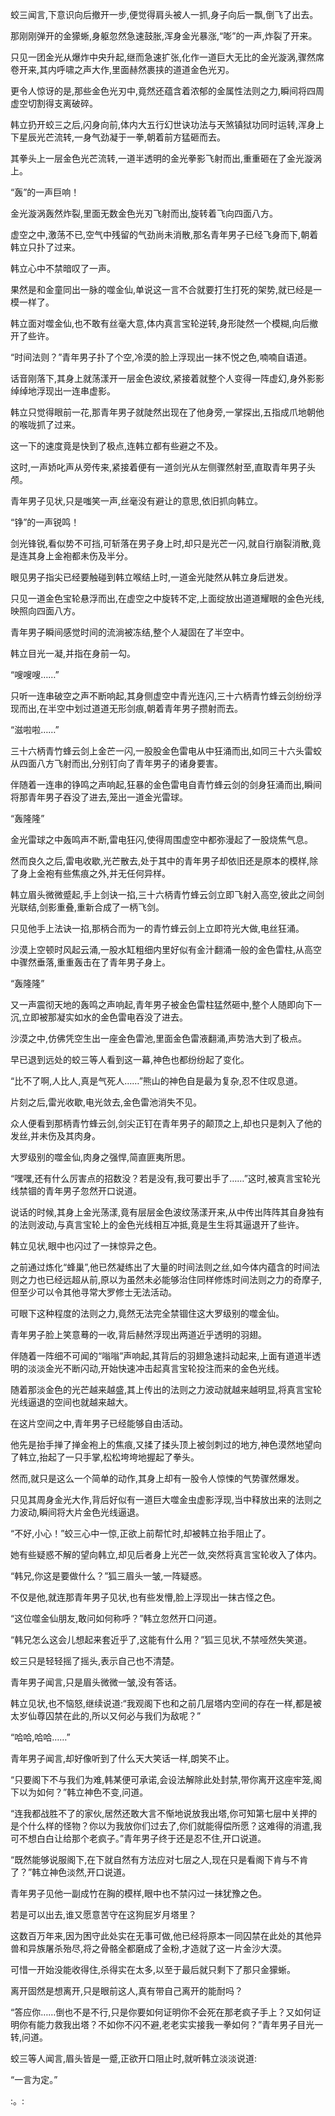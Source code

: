 
蛟三闻言,下意识向后撤开一步,便觉得肩头被人一抓,身子向后一飘,倒飞了出去。

那刚刚弹开的金獴蜥,身躯忽然急速鼓胀,浑身金光暴涨,“嘭”的一声,炸裂了开来。

只见一团金光从爆炸中央升起,继而急速扩张,化作一道巨大无比的金光漩涡,骤然席卷开来,其内呼啸之声大作,里面赫然裹挟的道道金色光刃。

更令人惊讶的是,那些金色光刃中,竟然还蕴含着浓郁的金属性法则之力,瞬间将四周虚空切割得支离破碎。

韩立扔开蛟三之后,闪身向前,体内大五行幻世诀功法与天煞镇狱功同时运转,浑身上下星辰光芒流转,一身气劲凝于一拳,朝着前方猛砸而去。

其拳头上一层金色光芒流转,一道半透明的金光拳影飞射而出,重重砸在了金光漩涡上。

“轰”的一声巨响！

金光漩涡轰然炸裂,里面无数金色光刃飞射而出,旋转着飞向四面八方。

虚空之中,激荡不已,空气中残留的气劲尚未消散,那名青年男子已经飞身而下,朝着韩立只扑了过来。

韩立心中不禁暗叹了一声。

果然是和金童同出一脉的噬金仙,单说这一言不合就要打生打死的架势,就已经是一模一样了。

韩立面对噬金仙,也不敢有丝毫大意,体内真言宝轮逆转,身形陡然一个模糊,向后撤开了些许。

“时间法则？”青年男子扑了个空,冷漠的脸上浮现出一抹不悦之色,喃喃自语道。

话音刚落下,其身上就荡漾开一层金色波纹,紧接着就整个人变得一阵虚幻,身外影影绰绰地浮现出一连串虚影。

韩立只觉得眼前一花,那青年男子就陡然出现在了他身旁,一掌探出,五指成爪地朝他的喉咙抓了过来。

这一下的速度竟是快到了极点,连韩立都有些避之不及。

这时,一声娇叱声从旁传来,紧接着便有一道剑光从左侧骤然射至,直取青年男子头颅。

青年男子见状,只是嗤笑一声,丝毫没有避让的意思,依旧抓向韩立。

“铮”的一声锐鸣！

剑光锋锐,看似势不可挡,可斩落在男子身上时,却只是光芒一闪,就自行崩裂消散,竟是连其身上金袍都未伤及半分。

眼见男子指尖已经要触碰到韩立喉结上时,一道金光陡然从韩立身后迸发。

只见一道金色宝轮悬浮而出,在虚空之中旋转不定,上面绽放出道道耀眼的金色光线,映照向四面八方。

青年男子瞬间感觉时间的流淌被冻结,整个人凝固在了半空中。

韩立目光一凝,并指在身前一勾。

“嗖嗖嗖……”

只听一连串破空之声不断响起,其身侧虚空中青光连闪,三十六柄青竹蜂云剑纷纷浮现而出,在半空中划过道道无形剑痕,朝着青年男子攒射而去。

“滋啦啦……”

三十六柄青竹蜂云剑上金芒一闪,一股股金色雷电从中狂涌而出,如同三十六头雷蛟从四面八方飞射而出,分别钉向了青年男子的诸身要害。

伴随着一连串的铮鸣之声响起,狂暴的金色雷电自青竹蜂云剑的剑身狂涌而出,瞬间将那青年男子吞没了进去,笼出一道金光雷球。

“轰隆隆”

金光雷球之中轰鸣声不断,雷电狂闪,使得周围虚空中都弥漫起了一股烧焦气息。

然而良久之后,雷电收歇,光芒散去,处于其中的青年男子却依旧还是原本的模样,除了身上金袍有些焦痕之外,并无任何异样。

韩立眉头微微蹙起,手上剑诀一掐,三十六柄青竹蜂云剑立即飞射入高空,彼此之间剑光联结,剑影重叠,重新合成了一柄飞剑。

只见他手上法诀一掐,那柄合而为一的青竹蜂云剑上立即符光大做,电丝狂涌。

沙漠上空顿时风起云涌,一股水缸粗细内里好似有金汁翻涌一般的金色雷柱,从高空中骤然垂落,重重轰击在了青年男子身上。

“轰隆隆”

又一声震彻天地的轰鸣之声响起,青年男子被金色雷柱猛然砸中,整个人随即向下一沉,立即被那凝实如水的金色雷电吞没了进去。

沙漠之中,仿佛凭空生出一座金色雷池,里面金色雷液翻涌,声势浩大到了极点。

早已退到远处的蛟三等人看到这一幕,神色也都纷纷起了变化。

“比不了啊,人比人,真是气死人……”熊山的神色自是最为复杂,忍不住叹息道。

片刻之后,雷光收歇,电光敛去,金色雷池消失不见。

众人便看到那柄青竹蜂云剑,剑尖正钉在青年男子的颠顶之上,却也只是刺入了他的发丝,并未伤及其肉身。

大罗级别的噬金仙,肉身之强悍,简直匪夷所思。

“嘿嘿,还有什么厉害点的招数没？若是没有,我可要出手了……”这时,被真言宝轮光线禁锢的青年男子忽然开口说道。

说话的时候,其身上金光荡漾,竟有层层金色波纹荡漾开来,从中传出阵阵其自身独有的法则波动,与真言宝轮上的金色光线相互冲抵,竟是生生将其逼退开了些许。

韩立见状,眼中也闪过了一抹惊异之色。

之前通过炼化“蜂巢”,他已然凝练出了大量的时间法则之丝,如今体内蕴含的时间法则之力也已经远超从前,原以为虽然未必能够治住同样修炼时间法则之力的奇摩子,但至少可以令其他寻常大罗修士无法活动。

可眼下这种程度的法则之力,竟然无法完全禁锢住这大罗级别的噬金仙。

青年男子脸上笑意蓦的一收,背后赫然浮现出两道近乎透明的羽翅。

伴随着一阵细不可闻的“嗡嗡”声响起,其背后的羽翅急速抖动起来,上面有道道半透明的淡淡金光不断闪动,开始快速冲击起真言宝轮投注而来的金色光线。

随着那淡金色的光芒越来越盛,其上传出的法则之力波动就越来越明显,将真言宝轮光线逼退的空间也就越来越大。

在这片空间之中,青年男子已经能够自由活动。

他先是抬手掸了掸金袍上的焦痕,又揉了揉头顶上被剑刺过的地方,神色漠然地望向了韩立,抬起了一只手掌,松松垮垮地握起了拳头。

然而,就只是这么一个简单的动作,其身上却有一股令人惊悚的气势骤然爆发。

只见其周身金光大作,背后好似有一道巨大噬金虫虚影浮现,当中释放出来的法则之力波动,瞬间将大片金色光线逼退。

“不好,小心！”蛟三心中一惊,正欲上前帮忙时,却被韩立抬手阻止了。

她有些疑惑不解的望向韩立,却见后者身上光芒一敛,突然将真言宝轮收入了体内。

“韩兄,你这是要做什么？”狐三眉头一皱,一阵疑惑。

不仅是他,就连那青年男子见状,也有些发懵,脸上浮现出一抹古怪之色。

“这位噬金仙朋友,敢问如何称呼？”韩立忽然开口问道。

“韩兄怎么这会儿想起来套近乎了,这能有什么用？”狐三见状,不禁哑然失笑道。

蛟三只是轻轻摇了摇头,表示自己也不清楚。

青年男子闻言,只是眉头微微一皱,没有答话。

韩立见状,也不恼怒,继续说道:“我观阁下也和之前几层塔内空间的存在一样,都是被太岁仙尊囚禁在此的,所以又何必与我们为敌呢？”

“哈哈,哈哈……”

青年男子闻言,却好像听到了什么天大笑话一样,朗笑不止。

“只要阁下不与我们为难,韩某便可承诺,会设法解除此处封禁,带你离开这座牢笼,阁下以为如何？”韩立神色不变,问道。

“连我都战胜不了的家伙,居然还敢大言不惭地说放我出塔,你可知第七层中关押的是个什么样的怪物？你以为我放你们过去了,你们就能得偿所愿？这难得的消遣,我可不想白白让给那个老疯子。”青年男子终于还是忍不住,开口说道。

“既然能够说服阁下,在下就自然有方法应对七层之人,现在只是看阁下肯与不肯了？”韩立神色淡然,开口说道。

青年男子见他一副成竹在胸的模样,眼中也不禁闪过一抹犹豫之色。

若是可以出去,谁又愿意苦守在这狗屁岁月塔里？

这数百万年来,因为困守此处实在无事可做,他已经将原本一同囚禁在此处的其他异兽和异族屠杀殆尽,将之骨骼全都磨成了金粉,才造就了这一片金沙大漠。

可惜一开始没能收得住,杀得实在太多,以至于最后就只剩下了那只金獴蜥。

离开固然是想离开,只是眼前这人,真有带自己离开的能耐吗？

“答应你……倒也不是不行,只是你要如何证明你不会死在那老疯子手上？又如何证明你有能力救我出塔？不如你不闪不避,老老实实接我一拳如何？”青年男子目光一转,问道。

蛟三等人闻言,眉头皆是一蹙,正欲开口阻止时,就听韩立淡淡说道:

“一言为定。”

:。: